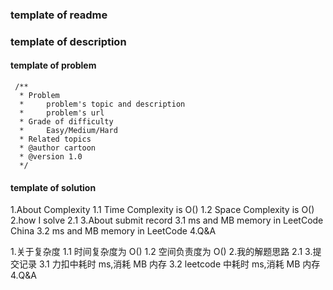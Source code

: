 ### template of readme

### template of description

#### template of problem
```aidl
 /**
  * Problem
  *     problem's topic and description
  *     problem's url
  * Grade of difficulty 
  *     Easy/Medium/Hard   
  * Related topics
  * @author cartoon
  * @version 1.0
  */
```

#### template of solution
1.About Complexity
    1.1 Time Complexity is O()
    1.2 Space Complexity is O()
2.how I solve
    2.1 
3.About submit record
    3.1 ms and MB memory in LeetCode China
    3.2 ms and MB memory in LeetCode
4.Q&A

1.关于复杂度
  1.1 时间复杂度为 O()
  1.2 空间负责度为 O()
2.我的解题思路
  2.1 
3.提交记录
  3.1 力扣中耗时 ms,消耗 MB 内存
  3.2 leetcode 中耗时 ms,消耗 MB 内存
4.Q&A




